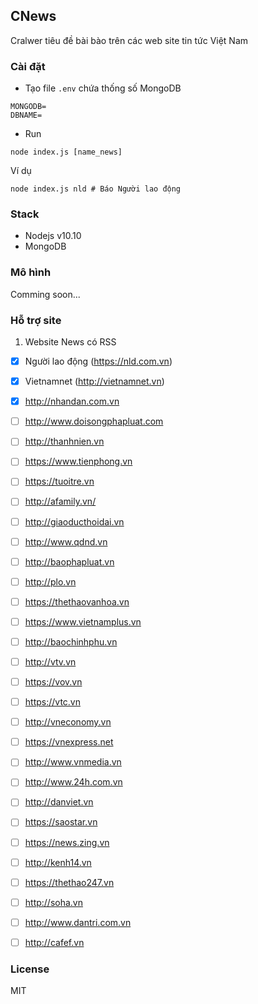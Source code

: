 ## CNews

Cralwer tiêu đề bài bào trên các web site tin tức Việt Nam

### Cài đặt
- Tạo file `.env` chứa thống số MongoDB
```
MONGODB=
DBNAME=
```

- Run
```
node index.js [name_news]
```
Ví dụ
```
node index.js nld # Báo Người lao động
```

### Stack
- Nodejs v10.10
- MongoDB

### Mô hình
 Comming soon...

 ### Hỗ trợ site
 1. Website News có RSS
- [x] Người lao động (https://nld.com.vn)
- [x] Vietnamnet (http://vietnamnet.vn)
- [x] http://nhandan.com.vn
- [ ] http://www.doisongphapluat.com
- [ ] http://thanhnien.vn
- [ ] https://www.tienphong.vn
- [ ] https://tuoitre.vn
- [ ] http://afamily.vn/
- [ ] http://giaoducthoidai.vn
- [ ] http://www.qdnd.vn
- [ ] http://baophapluat.vn
- [ ] http://plo.vn
- [ ] https://thethaovanhoa.vn
- [ ] https://www.vietnamplus.vn
- [ ] http://baochinhphu.vn
- [ ] http://vtv.vn
- [ ] https://vov.vn
- [ ] https://vtc.vn
- [ ] http://vneconomy.vn
- [ ] https://vnexpress.net
- [ ] http://www.vnmedia.vn
- [ ] http://www.24h.com.vn
- [ ] http://danviet.vn
- [ ] https://saostar.vn
- [ ] https://news.zing.vn
- [ ] http://kenh14.vn
- [ ] https://thethao247.vn
- [ ] http://soha.vn
- [ ] http://www.dantri.com.vn
- [ ] http://cafef.vn


### License
MIT